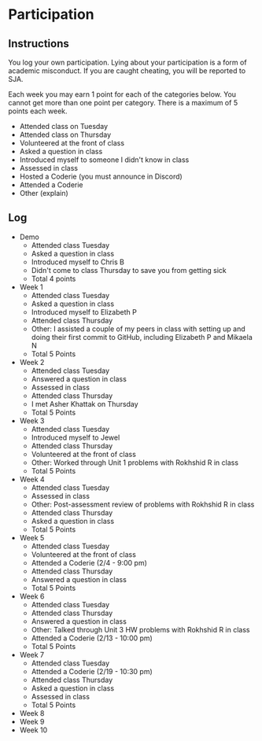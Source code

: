 Participation
=============

## Instructions ##

You log your own participation. Lying about your participation is a form of
academic misconduct. If you are caught cheating, you will be reported to SJA.

Each week you may earn 1 point for each of the categories below. You cannot get
more than one point per category. There is a maximum of 5 points each week.

+ Attended class on Tuesday
+ Attended class on Thursday
+ Volunteered at the front of class
+ Asked a question in class
+ Introduced myself to someone I didn't know in class
+ Assessed in class
+ Hosted a Coderie (you must announce in Discord)
+ Attended a Coderie
+ Other (explain)

## Log ##

- Demo
	+ Attended class Tuesday
	+ Asked a question in class
	+ Introduced myself to Chris B
	+ Didn't come to class Thursday to save you from getting sick
	+ Total 4 points
- Week 1
	+ Attended class Tuesday
	+ Asked a question in class
	+ Introduced myself to Elizabeth P
	+ Attended class Thursday
	+ Other: I assisted a couple of my peers in class with setting up and doing their first commit to GitHub, including Elizabeth P and Mikaela N
	+ Total 5 Points
- Week 2
	+ Attended class Tuesday
	+ Answered a question in class
	+ Assessed in class
	+ Attended class Thursday
	+ I met Asher Khattak on Thursday
	+ Total 5 Points
- Week 3
	+ Attended class Tuesday
	+ Introduced myself to Jewel
	+ Attended class Thursday
	+ Volunteered at the front of class
	+ Other: Worked through Unit 1 problems with Rokhshid R in class
	+ Total 5 Points
- Week 4
	+ Attended class Tuesday
	+ Assessed in class
	+ Other: Post-assessment review of problems with Rokhshid R in class
	+ Attended class Thursday
	+ Asked a question in class
	+ Total 5 Points
- Week 5
	+ Attended class Tuesday
	+ Volunteered at the front of class
	+ Attended a Coderie (2/4 - 9:00 pm)
	+ Attended class Thursday
	+ Answered a question in class
	+ Total 5 Points
- Week 6
	+ Attended class Tuesday
	+ Attended class Thursday
	+ Answered a question in class
	+ Other: Talked through Unit 3 HW problems with Rokhshid R in class
	+ Attended a Coderie (2/13 - 10:00 pm)
	+ Total 5 Points
- Week 7
	+ Attended class Tuesday
	+ Attended a Coderie (2/19 - 10:30 pm)
	+ Attended class Thursday
	+ Asked a question in class
	+ Assessed in class
	+ Total 5 Points
- Week 8
- Week 9
- Week 10
